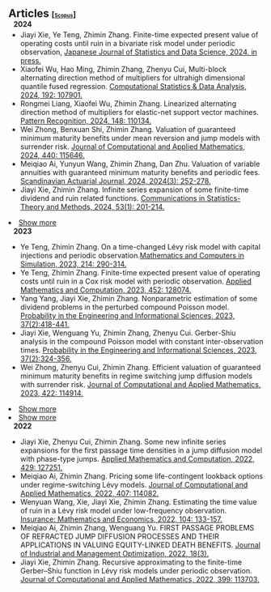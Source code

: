 <h1 id="articles"></h1>

<h2 style="margin: 60px 0px -15px;">Articles
<temp style="font-size:15px;">[</temp><a href="https://www-scopus-com-s.atrust.cqu.edu.cn/authid/detail.uri?authorId=35219373500#" target="_blank" style="font-size:10px;">Scopus</a><temp style="font-size:15px;">]</temp></h2>


<h4 style="margin:15px 10px -10px;">2024</h4>
<ul>
  <li>Jiayi Xie, Ye Teng, Zhimin Zhang. Finite-time expected present value of operating costs until ruin in a bivariate risk model under periodic observation, <a href="https://link-springer-com-s.atrust.cqu.edu.cn/article/10.1007/s42081-024-00244-3"><autocolor>Japanese Journal of Statistics and Data Science, 2024, in press.</autocolor></a></li>

  <li>Xiaofei Wu, Hao Ming, Zhimin Zhang, Zhenyu Cui, Multi-block alternating direction method of multipliers for ultrahigh dimensional quantile fused regression. <a href="https://www-sciencedirect-com-s.atrust.cqu.edu.cn/science/article/pii/S0167947323002128?via%3Dihub"><autocolor>Computational Statistics & Data Analysis, 2024, 192: 107901.</autocolor></a></li>

  <li>Rongmei Liang, Xiaofei Wu, Zhimin Zhang. Linearized alternating direction method of multipliers for elastic-net support vector machines. <a href="https://www-sciencedirect-com-s.atrust.cqu.edu.cn/science/article/pii/S0031320323008312?via%3Dihub"><autocolor>Pattern Recognition, 2024, 148: 110134.</autocolor></a></li>

  <li>Wei Zhong, Benxuan Shi, Zhimin Zhang. Valuation of guaranteed minimum maturity benefits under mean reversion and jump models with surrender risk. <a href="https://www-sciencedirect-com-s.atrust.cqu.edu.cn/science/article/pii/S0377042723005903?via%3Dihub"><autocolor>Journal of Computational and Applied Mathematics, 2024, 440: 115646.</autocolor></a></li>

  <li>Meiqiao Ai, Yunyun Wang, Zhimin Zhang, Dan Zhu. Valuation of variable annuities with guaranteed minimum maturity benefits and periodic fees. <a href="https://www.tandfonline.com/doi/abs/10.1080/03461238.2023.2241193"><autocolor>Scandinavian Actuarial Journal, 2024, 2024(3): 252-278.</autocolor></a></li>

  <li>Jiayi Xie, Zhimin Zhang. Infinite series expansion of some finite-time dividend and ruin related functions. <a href="https://www.tandfonline.com/doi/abs/10.1080/03610926.2022.2076124"><autocolor>Communications in Statistics-Theory and Methods, 2024, 53(1): 201-214.</autocolor></a></li>
</ul>


<li> <a href="javascript:toggle_vis('articlesmore')">Show more</a> </li>

<div id="articlesmore" style="display:inline">

<h4 style="margin:0 10px 0;">2023</h4>
<ul>
<li>Ye Teng, Zhimin Zhang. On a time-changed Lévy risk model with capital injections and periodic observation.<a href="https://www.sciencedirect.com/science/article/abs/pii/S0378475423002938"><autocolor>Mathematics and Computers in Simulation, 2023, 214: 290-314.</autocolor></a></li>

<li>Ye Teng, Zhimin Zhang. Finite-time expected present value of operating costs until ruin in a Cox risk model with periodic observation. <a href="https://www.sciencedirect.com/science/article/abs/pii/S0096300323002436"><autocolor>Applied Mathematics and Computation, 2023, 452: 128074.</autocolor></a></li>

<li>Yang Yang, Jiayi Xie, Zhimin Zhang. Nonparametric estimation of some dividend problems in the perturbed compound Poisson model. <a href="https://www-cambridge-org-s.atrust.cqu.edu.cn/core/journals/probability-in-the-engineering-and-informational-sciences/article/nonparametric-estimation-of-some-dividend-problems-in-the-perturbed-compound-poisson-model/B29DB2B2B862822586CE0867F5758C20"><autocolor>Probability in the Engineering and Informational Sciences, 2023, 37(2):418-441.</autocolor></a></li>

<li>Jiayi Xie, Wenguang Yu, Zhimin Zhang, Zhenyu Cui. Gerber-Shiu analysis in the compound Poisson model with constant inter-observation times. <a href="https://www-cambridge-org-s.atrust.cqu.edu.cn/core/journals/probability-in-the-engineering-and-informational-sciences/article/gerbershiu-analysis-in-the-compound-poisson-model-with-constant-interobservation-times/44597BF1D4FA4892D0E7897D6DD0E693"><autocolor>Probability in the Engineering and Informational Sciences, 2023, 37(2):324-356.</autocolor></a></li>

<li>Wei Zhong, Zhenyu Cui, Zhimin Zhang. Efficient valuation of guaranteed minimum maturity benefits in regime switching jump diffusion models with surrender risk. <a href="https://www.sciencedirect.com/science/article/abs/pii/S037704272200512X"><autocolor>Journal of Computational and Applied Mathematics, 2023, 422: 114914.</autocolor></a></li>
</ul>


<li> <a href="javascript:toggle_vis('articlesmore')">Show more</a> </li>
<div id="articlesmore" style="display:none">

<ul>
<li>Meiqiao Ai, Zhimin Zhang, Wei Zhong. Valuation of a DB underpin hybrid pension under a regime-switching Lévy model. <a href="https://www-sciencedirect-com-s.atrust.cqu.edu.cn/science/article/pii/S0377042722003715?via%3Dihub"><autocolor>Journal of Computational and Applied Mathematics, 2023, 419: 114736.</autocolor></a></li>

<li>Wenyuan Wang, Zhimin Zhang, Zhuo Jin. TAX OPTIMIZATION WITH A TERMINAL VALUE FOR THE LÉVY RISK PROCESSES. <a href="https://www.researchgate.net/publication/364915397_Tax_optimization_with_a_terminal_value_for_the_Levy_risk_processes"><autocolor>Journal of Industrial and Management Optimization, 2023, 19(8).</autocolor></a></li>

<li>Meiqiao Ai, Zhimin Zhang, Dan Zhu. Valuing variable annuities with path-dependent surrender guarantees under regime-switching Lévy models. <a href="https://www.tandfonline.com/doi/abs/10.1080/03461238.2022.2099296"><autocolor>Scandinavian Actuarial Journal, 2023, 2023(4): 330-358.</autocolor></a></li>

<li>Wei Zhong, Dan Zhu, Zhimin Zhang. Valuation of variable annuities under stochastic volatility and stochastic jump intensity. <a href="https://www.tandfonline.com/doi/abs/10.1080/03461238.2022.2144432"><autocolor>Scandinavian Actuarial Journal, 2023, 2023(7): 708-734.</autocolor></a></li>

<li>Meiqiao Ai, Zhimin Zhang, Wenguang Yu. VALUING EQUITY-LINKED DEATH BENEFITS WITH A THRESHOLD EXPENSE STRUCTURE UNDER A REGIME-SWITCHING LEVY MODEL. <a href="https://www-scopus-com-s.atrust.cqu.edu.cn/record/display.uri?eid=2-s2.0-85141317880&origin=resultslist&sort=plf-f&src=s&sid=6ecfc0a5d527a41fa708b45a060a219c&sot=a&sdt=a&s=AU-ID%2835219373500%29+AND+PUBYEAR+IS+2023&sl=38&sessionSearchId=6ecfc0a5d527a41fa708b45a060a219c&relpos=9"><autocolor>Journal of Industrial and Management Optimization, 2023, 19(3).</autocolor></a></li>

</div>
</ul>



<li> <a href="javascript:toggle_vis('articlesmore')">Show more</a> </li>
<div id="articlesmore" style="display:inline">

<h4 style="margin:0 10px 0;">2022</h4>
<ul>
<li>Jiayi Xie, Zhenyu Cui, Zhimin Zhang. Some new infinite series expansions for the first passage time densities in a jump diffusion model with phase-type jumps. <a href="https://www.sciencedirect.com/science/article/abs/pii/S0096300322003253?via%3Dihub"><autocolor>Applied Mathematics and Computation, 2022, 429: 127251.</autocolor></a></li>

<li>Meiqiao Ai, Zhimin Zhang. Pricing some life-contingent lookback options under regime-switching Lévy models. <a href="https://www.sciencedirect.com/science/article/abs/pii/S0377042722000012?via%3Dihub"><autocolor>Journal of Computational and Applied Mathematics, 2022, 407: 114082.</autocolor></a></li>

<li>Wenyuan Wang, Xie, Jiayi Xie, Zhimin Zhang. Estimating the time value of ruin in a Lévy risk model under low-frequency observation. <a href="https://www.sciencedirect.com/science/article/abs/pii/S0167668722000269?via%3Dihub"><autocolor>Insurance: Mathematics and Economics, 2022, 104: 133-157.</autocolor></a></li>

<li>Meiqiao Ai, Zhimin Zhang, Wenguang Yu. FIRST PASSAGE PROBLEMS OF REFRACTED JUMP DIFFUSION PROCESSES AND THEIR APPLICATIONS IN VALUING EQUITY-LINKED DEATH BENEFITS. <a href="https://www.aimsciences.org/article/doi/10.3934/jimo.2021039"><autocolor>Journal of Industrial and Management Optimization, 2022, 18(3).</autocolor></a></li>

<li>Jiayi Xie, Zhimin Zhang. Recursive approximating to the finite-time Gerber–Shiu function in Lévy risk models under periodic observation. <a href="https://www.sciencedirect.com/science/article/abs/pii/S0377042721003253?via%3Dihub"><autocolor>Journal of Computational and Applied Mathematics, 2022, 399: 113703.</autocolor></a></li>

</div>
</ul>